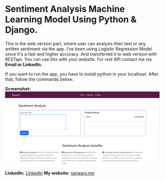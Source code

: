 # Sentiment Analysis Machine Learning Model Using Python & Django.

This is the web version part, where user can analysis their text or any written sentiment via the app. I've been using Logistic Regression Model since it's a fast and higher accuracy.
And transferred it to web version with RESTapi. You can use this with your website. For rest API contact me via <b>Email or LinkedIn.</b>

If you want to run the app, you have to install python in your localhost. After that, follow the commands below..




<b>Screenshot:</b> ![sentiment](static/sentml.png/)

<b>LinkedIn:</b> [LinkedIn](linkedin.com/in/monsieursarwar/)
<b>My website:</b> [sarwars.me](https://resume-plum-ten.vercel.app/)



